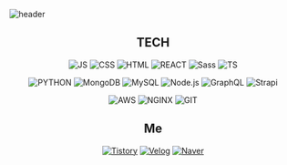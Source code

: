![header](https://capsule-render.vercel.app/api?type=slice&color=auto&height=300&section=header&text=Hanhyung%20&fontSize=90)

<div align=center>

## TECH

![JS](https://img.shields.io/badge/JavaScript-F7DF1E?style=flat-square&logo=JavaScript&logoColor=black) ![CSS](https://img.shields.io/badge/CSS3-1572B6?style=flat-square&logo=CSS3&logoColor=white) ![HTML](https://img.shields.io/badge/HTML5-E34F26?style=flat-square&logo=HTML5&logoColor=white) ![REACT](https://img.shields.io/badge/REACT-61DAFB?style=flat-square&logo=React&logoColor=black) ![Sass](https://img.shields.io/badge/Sass-CC6699?style=flat-square&logo=Sass&logoColor=white) ![TS](https://img.shields.io/badge/TypeScript-3178c6?style=flat-square&logo=TypeScript&logoColor=white)
  
![PYTHON](https://img.shields.io/badge/Python-3776AB?style=flat-square&logo=Python&logoColor=white) ![MongoDB](https://img.shields.io/badge/MongDB-47A248?style=flat-square&logo=MongoDB&logoColor=black) ![MySQL](https://img.shields.io/badge/MySQL-4479AQ?style=flat-square&logo=MySQL&logoColor=black) ![Node.js](https://img.shields.io/badge/Node.js-339933?style=flat-square&logo=Node.js&logoColor=white) ![GraphQL](https://img.shields.io/badge/GraphQL-E10098?style=flat-square&logo=GraphQL&logoColor=white) ![Strapi](https://img.shields.io/badge/Strapi-2F2E8B?style=flat-square&logo=Strapi&logoColor=white)

![AWS](https://img.shields.io/badge/AWS-232F3E?style=flat-square&logo=amazonAWS&logoColor=white) ![NGINX](https://img.shields.io/badge/NGINX-009639?style=flat-square&logo=NGINX&logoColor=white) ![GIT](https://img.shields.io/badge/GIT-181717?style=flat-square&logo=Github&logoColor=white)

## Me
[![Tistory](https://img.shields.io/badge/Blog-FF5722?style=flat-square&logo=blogger&logoColor=white)](https://turret1234.tistory.com/) [![Velog](https://img.shields.io/badge/Blog-FF5722?style=flat-square&logo=blogger&logoColor=white)](https://velog.io/@turret1234) [![Naver](https://img.shields.io/badge/Naver-03C752?style=flat-square&logo=Gmail&logoColor=white)](mailto:naver.com)
</div>
